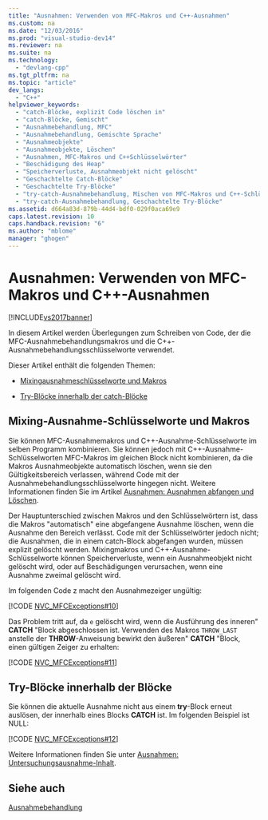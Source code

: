 ```yaml
---
title: "Ausnahmen: Verwenden von MFC-Makros und C++-Ausnahmen"
ms.custom: na
ms.date: "12/03/2016"
ms.prod: "visual-studio-dev14"
ms.reviewer: na
ms.suite: na
ms.technology: 
  - "devlang-cpp"
ms.tgt_pltfrm: na
ms.topic: "article"
dev_langs: 
  - "C++"
helpviewer_keywords: 
  - "catch-Blöcke, explizit Code löschen in"
  - "catch-Blöcke, Gemischt"
  - "Ausnahmebehandlung, MFC"
  - "Ausnahmebehandlung, Gemischte Sprache"
  - "Ausnahmeobjekte"
  - "Ausnahmeobjekte, Löschen"
  - "Ausnahmen, MFC-Makros und C++Schlüsselwörter"
  - "Beschädigung des Heap"
  - "Speicherverluste, Ausnahmeobjekt nicht gelöscht"
  - "Geschachtelte Catch-Blöcke"
  - "Geschachtelte Try-Blöcke"
  - "try-catch-Ausnahmebehandlung, Mischen von MFC-Makros und C++-Schlüsselwörtern"
  - "try-catch-Ausnahmebehandlung, Geschachtelte Try-Blöcke"
ms.assetid: d664a83d-879b-44d4-bdf0-029f0aca69e9
caps.latest.revision: 10
caps.handback.revision: "6"
ms.author: "mblome"
manager: "ghogen"
---
```

# Ausnahmen: Verwenden von MFC-Makros und C++-Ausnahmen
[!INCLUDE[vs2017banner](../assembler/inline/includes/vs2017banner.md)]

In diesem Artikel werden Überlegungen zum Schreiben von Code, der die MFC\-Ausnahmebehandlungsmakros und die C\+\+\-Ausnahmebehandlungsschlüsselworte verwendet.  
  
 Dieser Artikel enthält die folgenden Themen:  
  
-   [Mixingausnahmeschlüsselworte und Makros](#_core_mixing_exception_keywords_and_macros)  
  
-   [Try\-Blöcke innerhalb der catch\-Blöcke](#_core_try_blocks_inside_catch_blocks)  
  
##  <a name="_core_mixing_exception_keywords_and_macros"></a> Mixing\-Ausnahme\-Schlüsselworte und Makros  
 Sie können MFC\-Ausnahmemakros und C\+\+\-Ausnahme\-Schlüsselworte im selben Programm kombinieren.  Sie können jedoch mit C\+\+\-Ausnahme\-Schlüsselworten MFC\-Makros im gleichen Block nicht kombinieren, da die Makros Ausnahmeobjekte automatisch löschen, wenn sie den Gültigkeitsbereich verlassen, während Code mit der Ausnahmebehandlungsschlüsselworte hingegen nicht.  Weitere Informationen finden Sie im Artikel [Ausnahmen: Ausnahmen abfangen und Löschen](../mfc/exceptions-catching-and-deleting-exceptions.md).  
  
 Der Hauptunterschied zwischen Makros und den Schlüsselwörtern ist, dass die Makros "automatisch" eine abgefangene Ausnahme löschen, wenn die Ausnahme den Bereich verlässt.  Code mit der Schlüsselwörter jedoch nicht; die Ausnahmen, die in einem catch\-Block abgefangen wurden, müssen explizit gelöscht werden.  Mixingmakros und C\+\+\-Ausnahme\-Schlüsselworte können Speicherverluste, wenn ein Ausnahmeobjekt nicht gelöscht wird, oder auf Beschädigungen verursachen, wenn eine Ausnahme zweimal gelöscht wird.  
  
 Im folgenden Code z macht den Ausnahmezeiger ungültig:  
  
 [!CODE [NVC_MFCExceptions#10](../CodeSnippet/VS_Snippets_Cpp/NVC_MFCExceptions#10)]  
  
 Das Problem tritt auf, da `e` gelöscht wird, wenn die Ausführung des inneren" **CATCH** "Block abgeschlossen ist.  Verwenden des Makros `THROW_LAST` anstelle der **THROW**\-Anweisung bewirkt den äußeren" **CATCH** "Block, einen gültigen Zeiger zu erhalten:  
  
 [!CODE [NVC_MFCExceptions#11](../CodeSnippet/VS_Snippets_Cpp/NVC_MFCExceptions#11)]  
  
##  <a name="_core_try_blocks_inside_catch_blocks"></a> Try\-Blöcke innerhalb der Blöcke  
 Sie können die aktuelle Ausnahme nicht aus einem **try**\-Block erneut auslösen, der innerhalb eines Blocks **CATCH** ist.  Im folgenden Beispiel ist NULL:  
  
 [!CODE [NVC_MFCExceptions#12](../CodeSnippet/VS_Snippets_Cpp/NVC_MFCExceptions#12)]  
  
 Weitere Informationen finden Sie unter [Ausnahmen: Untersuchungsausnahme\-Inhalt](../mfc/exceptions-examining-exception-contents.md).  
  
## Siehe auch  
 [Ausnahmebehandlung](../mfc/exception-handling-in-mfc.md)